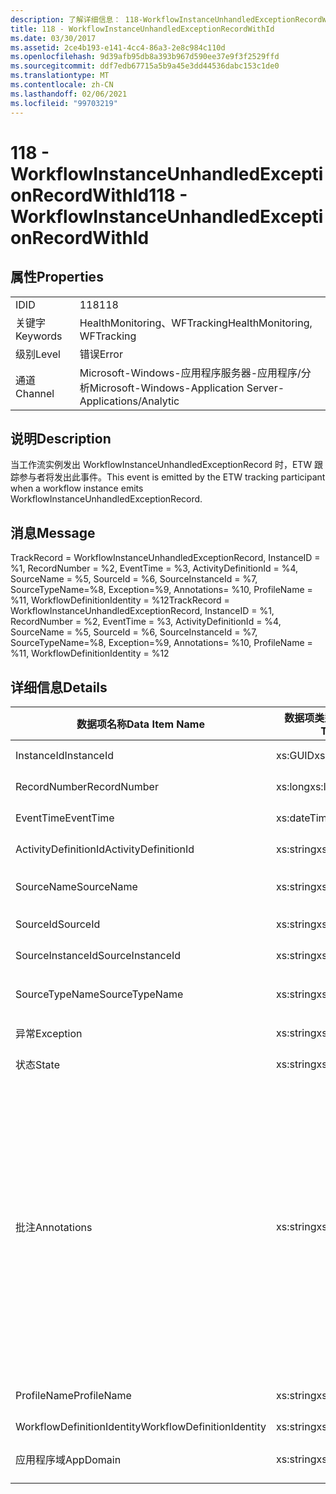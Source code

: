 ```yaml
---
description: 了解详细信息： 118-WorkflowInstanceUnhandledExceptionRecordWithId
title: 118 - WorkflowInstanceUnhandledExceptionRecordWithId
ms.date: 03/30/2017
ms.assetid: 2ce4b193-e141-4cc4-86a3-2e8c984c110d
ms.openlocfilehash: 9d39afb95db8a393b967d590ee37e9f3f2529ffd
ms.sourcegitcommit: ddf7edb67715a5b9a45e3dd44536dabc153c1de0
ms.translationtype: MT
ms.contentlocale: zh-CN
ms.lasthandoff: 02/06/2021
ms.locfileid: "99703219"
---
```

# <a name="118---workflowinstanceunhandledexceptionrecordwithid"></a><span data-ttu-id="fdc55-103">118 - WorkflowInstanceUnhandledExceptionRecordWithId</span><span class="sxs-lookup"><span data-stu-id="fdc55-103">118 - WorkflowInstanceUnhandledExceptionRecordWithId</span></span>

## <a name="properties"></a><span data-ttu-id="fdc55-104">属性</span><span class="sxs-lookup"><span data-stu-id="fdc55-104">Properties</span></span>  
  
|||  
|-|-|  
|<span data-ttu-id="fdc55-105">ID</span><span class="sxs-lookup"><span data-stu-id="fdc55-105">ID</span></span>|<span data-ttu-id="fdc55-106">118</span><span class="sxs-lookup"><span data-stu-id="fdc55-106">118</span></span>|  
|<span data-ttu-id="fdc55-107">关键字</span><span class="sxs-lookup"><span data-stu-id="fdc55-107">Keywords</span></span>|<span data-ttu-id="fdc55-108">HealthMonitoring、WFTracking</span><span class="sxs-lookup"><span data-stu-id="fdc55-108">HealthMonitoring, WFTracking</span></span>|  
|<span data-ttu-id="fdc55-109">级别</span><span class="sxs-lookup"><span data-stu-id="fdc55-109">Level</span></span>|<span data-ttu-id="fdc55-110">错误</span><span class="sxs-lookup"><span data-stu-id="fdc55-110">Error</span></span>|  
|<span data-ttu-id="fdc55-111">通道</span><span class="sxs-lookup"><span data-stu-id="fdc55-111">Channel</span></span>|<span data-ttu-id="fdc55-112">Microsoft-Windows-应用程序服务器-应用程序/分析</span><span class="sxs-lookup"><span data-stu-id="fdc55-112">Microsoft-Windows-Application Server-Applications/Analytic</span></span>|  
  
## <a name="description"></a><span data-ttu-id="fdc55-113">说明</span><span class="sxs-lookup"><span data-stu-id="fdc55-113">Description</span></span>  

 <span data-ttu-id="fdc55-114">当工作流实例发出 WorkflowInstanceUnhandledExceptionRecord 时，ETW 跟踪参与者将发出此事件。</span><span class="sxs-lookup"><span data-stu-id="fdc55-114">This event is emitted by the ETW tracking participant when a workflow instance emits WorkflowInstanceUnhandledExceptionRecord.</span></span>  
  
## <a name="message"></a><span data-ttu-id="fdc55-115">消息</span><span class="sxs-lookup"><span data-stu-id="fdc55-115">Message</span></span>  

 <span data-ttu-id="fdc55-116">TrackRecord = WorkflowInstanceUnhandledExceptionRecord, InstanceID = %1, RecordNumber = %2, EventTime = %3, ActivityDefinitionId = %4, SourceName = %5, SourceId = %6, SourceInstanceId = %7, SourceTypeName=%8, Exception=%9, Annotations= %10, ProfileName = %11, WorkflowDefinitionIdentity = %12</span><span class="sxs-lookup"><span data-stu-id="fdc55-116">TrackRecord = WorkflowInstanceUnhandledExceptionRecord, InstanceID = %1, RecordNumber = %2, EventTime = %3, ActivityDefinitionId = %4, SourceName = %5, SourceId = %6, SourceInstanceId = %7, SourceTypeName=%8, Exception=%9,  Annotations= %10, ProfileName = %11, WorkflowDefinitionIdentity = %12</span></span>  
  
## <a name="details"></a><span data-ttu-id="fdc55-117">详细信息</span><span class="sxs-lookup"><span data-stu-id="fdc55-117">Details</span></span>  
  
|<span data-ttu-id="fdc55-118">数据项名称</span><span class="sxs-lookup"><span data-stu-id="fdc55-118">Data Item Name</span></span>|<span data-ttu-id="fdc55-119">数据项类型</span><span class="sxs-lookup"><span data-stu-id="fdc55-119">Data Item Type</span></span>|<span data-ttu-id="fdc55-120">说明</span><span class="sxs-lookup"><span data-stu-id="fdc55-120">Description</span></span>|  
|--------------------|--------------------|-----------------|  
|<span data-ttu-id="fdc55-121">InstanceId</span><span class="sxs-lookup"><span data-stu-id="fdc55-121">InstanceId</span></span>|<span data-ttu-id="fdc55-122">xs:GUID</span><span class="sxs-lookup"><span data-stu-id="fdc55-122">xs:GUID</span></span>|<span data-ttu-id="fdc55-123">工作流的实例 ID</span><span class="sxs-lookup"><span data-stu-id="fdc55-123">The instance id for the workflow</span></span>|  
|<span data-ttu-id="fdc55-124">RecordNumber</span><span class="sxs-lookup"><span data-stu-id="fdc55-124">RecordNumber</span></span>|<span data-ttu-id="fdc55-125">xs:long</span><span class="sxs-lookup"><span data-stu-id="fdc55-125">xs:long</span></span>|<span data-ttu-id="fdc55-126">发出的记录的序列号</span><span class="sxs-lookup"><span data-stu-id="fdc55-126">The sequence number of the emitted record</span></span>|  
|<span data-ttu-id="fdc55-127">EventTime</span><span class="sxs-lookup"><span data-stu-id="fdc55-127">EventTime</span></span>|<span data-ttu-id="fdc55-128">xs:dateTime</span><span class="sxs-lookup"><span data-stu-id="fdc55-128">xs:dateTime</span></span>|<span data-ttu-id="fdc55-129">发出该事件时的 UTC 时间</span><span class="sxs-lookup"><span data-stu-id="fdc55-129">The time in UTC when the event was emitted</span></span>|  
|<span data-ttu-id="fdc55-130">ActivityDefinitionId</span><span class="sxs-lookup"><span data-stu-id="fdc55-130">ActivityDefinitionId</span></span>|<span data-ttu-id="fdc55-131">xs:string</span><span class="sxs-lookup"><span data-stu-id="fdc55-131">xs:string</span></span>|<span data-ttu-id="fdc55-132">工作流中根活动的名称</span><span class="sxs-lookup"><span data-stu-id="fdc55-132">The name of the root activity in the workflow</span></span>|  
|<span data-ttu-id="fdc55-133">SourceName</span><span class="sxs-lookup"><span data-stu-id="fdc55-133">SourceName</span></span>|<span data-ttu-id="fdc55-134">xs:string</span><span class="sxs-lookup"><span data-stu-id="fdc55-134">xs:string</span></span>|<span data-ttu-id="fdc55-135">导致 unhandledException 的出错源活动的名称</span><span class="sxs-lookup"><span data-stu-id="fdc55-135">The source activity name that faulted resulting in the unhandledException</span></span>|  
|<span data-ttu-id="fdc55-136">SourceId</span><span class="sxs-lookup"><span data-stu-id="fdc55-136">SourceId</span></span>|<span data-ttu-id="fdc55-137">xs:string</span><span class="sxs-lookup"><span data-stu-id="fdc55-137">xs:string</span></span>|<span data-ttu-id="fdc55-138">出错源活动的活动 ID</span><span class="sxs-lookup"><span data-stu-id="fdc55-138">The activity id of the fault source activity</span></span>|  
|<span data-ttu-id="fdc55-139">SourceInstanceId</span><span class="sxs-lookup"><span data-stu-id="fdc55-139">SourceInstanceId</span></span>|<span data-ttu-id="fdc55-140">xs:string</span><span class="sxs-lookup"><span data-stu-id="fdc55-140">xs:string</span></span>|<span data-ttu-id="fdc55-141">出错源活动的活动实例 ID</span><span class="sxs-lookup"><span data-stu-id="fdc55-141">The activity instance id of the fault source activity</span></span>|  
|<span data-ttu-id="fdc55-142">SourceTypeName</span><span class="sxs-lookup"><span data-stu-id="fdc55-142">SourceTypeName</span></span>|<span data-ttu-id="fdc55-143">xs:string</span><span class="sxs-lookup"><span data-stu-id="fdc55-143">xs:string</span></span>|<span data-ttu-id="fdc55-144">导致 unhandledException 的出错源活动类型名称</span><span class="sxs-lookup"><span data-stu-id="fdc55-144">The source activity type name that faulted resulting in the unhandledException</span></span>|  
|<span data-ttu-id="fdc55-145">异常</span><span class="sxs-lookup"><span data-stu-id="fdc55-145">Exception</span></span>|<span data-ttu-id="fdc55-146">xs:string</span><span class="sxs-lookup"><span data-stu-id="fdc55-146">xs:string</span></span>|<span data-ttu-id="fdc55-147">未经处理的异常的异常详细信息</span><span class="sxs-lookup"><span data-stu-id="fdc55-147">The exception details for the unhandled exception</span></span>|  
|<span data-ttu-id="fdc55-148">状态</span><span class="sxs-lookup"><span data-stu-id="fdc55-148">State</span></span>|<span data-ttu-id="fdc55-149">xs:string</span><span class="sxs-lookup"><span data-stu-id="fdc55-149">xs:string</span></span>|<span data-ttu-id="fdc55-150">工作流的当前状态。</span><span class="sxs-lookup"><span data-stu-id="fdc55-150">The current state of the Workflow.</span></span>|  
|<span data-ttu-id="fdc55-151">批注</span><span class="sxs-lookup"><span data-stu-id="fdc55-151">Annotations</span></span>|<span data-ttu-id="fdc55-152">xs:string</span><span class="sxs-lookup"><span data-stu-id="fdc55-152">xs:string</span></span>|<span data-ttu-id="fdc55-153">已添加到此事件中的批注。</span><span class="sxs-lookup"><span data-stu-id="fdc55-153">The annotations that were added to this event.</span></span> <span data-ttu-id="fdc55-154">值存储在 xml 元素中，格式为 \<items> \< item name = "annotationName" type="System.String"> a \</item> \</items> 。</span><span class="sxs-lookup"><span data-stu-id="fdc55-154">The values are stored in an xml element in the format \<items>\< item name = "annotationName" type="System.String">annotationValue\</item>\</items>.</span></span> <span data-ttu-id="fdc55-155">如果未指定任何批注，则该字符串包含 \<items/> 。</span><span class="sxs-lookup"><span data-stu-id="fdc55-155">If no annotations are specified then the string contains \<items/>.</span></span> <span data-ttu-id="fdc55-156">ETW 事件大小受到 ETW 缓冲区大小或 ETW 事件最大负载的限制。</span><span class="sxs-lookup"><span data-stu-id="fdc55-156">The ETW event size is limited by the ETW buffer size or the max payload for an ETW event.</span></span> <span data-ttu-id="fdc55-157">如果事件的大小超过 ETW 限制，则通过删除批注并将批注值替换为 ... 来截断事件。 \<items> \</items></span><span class="sxs-lookup"><span data-stu-id="fdc55-157">If the size of the event exceeds the ETW limits, then the event is truncated by dropping the annotations and replacing the annotation value with \<items>...\</items>.</span></span>|  
|<span data-ttu-id="fdc55-158">ProfileName</span><span class="sxs-lookup"><span data-stu-id="fdc55-158">ProfileName</span></span>|<span data-ttu-id="fdc55-159">xs:string</span><span class="sxs-lookup"><span data-stu-id="fdc55-159">xs:string</span></span>|<span data-ttu-id="fdc55-160">导致发出此事件的跟踪配置文件的名称</span><span class="sxs-lookup"><span data-stu-id="fdc55-160">The name or the tracking profile that resulted in this event being emitted</span></span>|  
|<span data-ttu-id="fdc55-161">WorkflowDefinitionIdentity</span><span class="sxs-lookup"><span data-stu-id="fdc55-161">WorkflowDefinitionIdentity</span></span>|<span data-ttu-id="fdc55-162">xs:string</span><span class="sxs-lookup"><span data-stu-id="fdc55-162">xs:string</span></span>|<span data-ttu-id="fdc55-163">工作流定义 ID</span><span class="sxs-lookup"><span data-stu-id="fdc55-163">The workflow definition id</span></span>|  
|<span data-ttu-id="fdc55-164">应用程序域</span><span class="sxs-lookup"><span data-stu-id="fdc55-164">AppDomain</span></span>|<span data-ttu-id="fdc55-165">xs:string</span><span class="sxs-lookup"><span data-stu-id="fdc55-165">xs:string</span></span>|<span data-ttu-id="fdc55-166">由 AppDomain.CurrentDomain.FriendlyName 返回的字符串。</span><span class="sxs-lookup"><span data-stu-id="fdc55-166">The string returned by AppDomain.CurrentDomain.FriendlyName.</span></span>|
